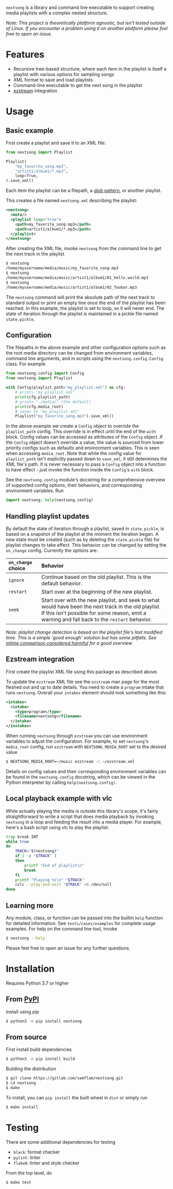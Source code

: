 `nextsong` is a library and command line executable to support creating media playlists with a complex nested structure.

_Note: This project is theoretically platform agnostic, but isn't tested outside of Linux. If you encounter a problem using it on another platform please feel free to open an issue._

# Features

- Recursive tree-based structure, where each item in the playlist is itself a playlist with various options for sampling songs
- XML format to save and load playlists
- Command-line executable to get the next song in the playlist
- [ezstream](https://icecast.org/ezstream/) integration

# Usage

## Basic example

First create a playlist and save it to an XML file:

```python
from nextsong import Playlist

Playlist(
    "my_favorite_song.mp3",
    "artist1/album1/*.mp3",
    loop=True,
).save_xml()
```

Each item the playlist can be a filepath, a [glob pattern](https://docs.python.org/3/library/pathlib.html#pathlib.Path.glob), or another playlist.

This creates a file named `nextsong.xml` describing the playlist:

```xml
<nextsong>
  <meta/>
  <playlist loop="true">
    <path>my_favorite_song.mp3</path>
    <path>artist1/album1/*.mp3</path>
  </playlist>
</nextsong>
```

After creating the XML file, invoke `nextsong` from the command line to get the next track in the playlist

```sh
$ nextsong
/home/myusername/media/music/my_favorite_song.mp3
$ nextsong
/home/myusername/media/music/artist1/album1/01_hello_world.mp3
$ nextsong
/home/myusername/media/music/artist1/album1/02_foobar.mp3
```

The `nextsong` command will print the absolute path of the next track to standard output or print an empty line once the end of the playlist has been reached. In this example, the playlist is set to loop, so it will never end. The state of iteration through the playlist is maintained in a pickle file named `state.pickle`.

## Configuration

The filepaths in the above example and other configuration options such as the root media directory can be changed from environment variables, command line arguments, and in scripts using the `nextsong.config.Config` class. For example

```python
from nextsong.config import Config
from nextsong import Playlist

with Config(playlist_path="my_playlist.xml") as cfg:
    # prints "my_playlist.xml"
    print(cfg.playlist_path)
    # prints "./media/" (the default)
    print(cfg.media_root)
    # saves to "my_playlist.xml"
    Playlist("my_favorite_song.mp3").save_xml()
```

In the above example we create a `Config` object to override the `playlist_path` config. This override is in effect until the end of the `with` block. Config values can be accessed as attributes of the `Config` object. If the `Config` object doesn't override a value, the value is sourced from lower priority configs such as defaults and environment variables. This is seen when accessing `media_root`. Note that while the config value for `playlist_path` isn't explicitly passed down to `save_xml`, it still determines the XML file's path. It is never necessary to pass a `Config` object into a function to have effect - just invoke the function inside the `Config`'s `with` block.

See the `nextsong.config` module's docstring for a comprehensive overview of supported config options, their behaviors, and corresponding environment variables. Run

```python
import nextsong; help(nextsong.config)
```

## Handling playlist updates

By default the state of iteration through a playlist, saved in `state.pickle`, is based on a snapshot of the playlist at the moment the iteration began. A new state must be created (such as by deleting the `state.pickle` file) for playlist changes to take effect. This behavior can be changed by setting the `on_change` config. Currently the options are:

|`on_change` choice|Behavior|
|:-|:-|
|`ignore`|Continue based on the old playlist. This is the default behavior.|
|`restart`|Start over at the beginning of the new playlist.|
|`seek`|Start over with the new playlist, and seek to what would have been the next track in the old playlist. If this isn't possible for some reason, emit a warning and fall back to the `restart` behavior.|

_Note: playlist change detection is based on the playlist file's last modified time. This is a simple 'good enough' solution but has some pitfalls. See [mtime comparison considered harmful](https://apenwarr.ca/log/20181113) for a good overview._

## Ezstream integration

First create the playlist XML file using this package as described above.

To update the `ezstream` XML file see the `ezstream` man page for the most fleshed out and up to date details. You need to create a `program` intake that runs `nextsong`. Overall your `intakes` element should look something like this:

```xml
<intakes>
  <intake>
    <type>program</type>
    <filename>nextsong</filename>
  </intake>
</instakes>
```

When running `nextsong` through `ezstream` you can use environment variables to adjust the configuration. For example, to set `nextsong`'s `media_root` config, run `ezstream` with `NEXTSONG_MEDIA_ROOT` set to the desired value

```sh
$ NEXTSONG_MEDIA_ROOT=~/music ezstream -c ~/ezstream.xml
```

Details on config values and their corresponding environment variables can be found in the `nextsong.config` docstring, which can be viewed in the Python interpreter by calling `help(nextsong.config)`.

## Local playback example with vlc

While actually playing the media is outside this library's scope, it's fairly straightforward to write a script that does media playback by invoking `nextsong` in a loop and feeding the result into a media player. For example, here's a bash script using vlc to play the playlist:

```bash
trap break INT
while true
do
    TRACK="$(nextsong)"
    if [ -z "$TRACK" ]
    then
        printf "End of playlist\n"
        break
    fi
    printf "Playing %s\n" "$TRACK"
    cvlc --play-and-exit "$TRACK" >& /dev/null
done
```

## Learning more

Any module, class, or function can be passed into the builtin `help` function for detailed information. See `tests/cases/examples` for complete usage examples. For help on the command line tool, invoke

```sh
$ nextsong --help
```

Please feel free to open an issue for any further questions.

# Installation

Requires Python 3.7 or higher

## From [PyPI](https://pypi.org/project/nextsong/)

Install using pip

```sh
$ python3 -m pip install nextsong
```

## From source

First install build dependencies

```sh
$ python3 -m pip install build
```

Building the distribution

```sh
$ git clone https://gitlab.com/samflam/nextsong.git
$ cd nextsong
$ make
```

To install, you can `pip install` the built wheel in `dist` or simply run

```sh
$ make install
```

# Testing

There are some additional dependencies for testing

- `black`: format checker
- `pylint`: linter
- `flake8`: linter and style checker

From the top level, do

```sh
$ make test
```
